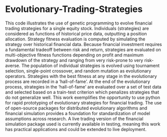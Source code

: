 # Evolutionary-Trading-Strategies
This code illustrates the use of genetic programming to evolve financial trading strategies for a single equity stock. Individuals (strategies) are considered as functions of historical price data, outputting a position allocation. Strategy fitness evaluation is computed by simulating the strategy over historical financial data. Because financial investment requires a fundamental tradeoff between risk and return, strategies are evaluated on multi-objective fitness functions depending on profit and maximum drawdown of the strategy and ranging from very risk-prone to very risk-averse. The population of individual strategies is evolved using tournament selection, single-point crossover, and random mutation as evolutionary operators. Strategies with the best fitness at any stage in the evolutionary process are recorded in a ‘hall-of-fame’. At the end of the evolutionary process, strategies in the ‘hall-of-fame’ are evaluated over a set of test data and selected based on a train-test criterion which penalizes strategies that do not generalize well. This work exemplifies the opportunity to use python for rapid prototyping of evolutionary strategies for financial trading. The use of open-source packages for distributed evolutionary algorithms and financial simulation provides a foundation for standardization of model assumptions across research. A live trading version of the financial simulation package used is currently available in testing, meaning this work has practical applications and could be extended to live deployment.


